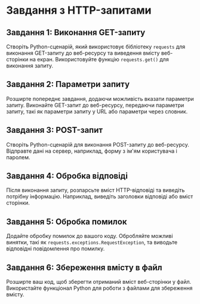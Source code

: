 # Завдання з HTTP-запитами

## Завдання 1: Виконання GET-запиту

Створіть Python-сценарій, який використовує бібліотеку `requests` для виконання GET-запиту до веб-ресурсу та виведення вмісту веб-сторінки на екран. Використовуйте функцію `requests.get()` для виконання запиту.

## Завдання 2: Параметри запиту

Розширте попереднє завдання, додаючи можливість вказати параметри запиту. 
Виконайте GET-запит до веб-ресурсу, передаючи параметри запиту, 
такі як параметри запиту у URL або параметри через словник.

## Завдання 3: POST-запит

Створіть Python-сценарій для виконання POST-запиту до веб-ресурсу. 
Відправте дані на сервер, наприклад, форму з ім'ям користувача і паролем.

## Завдання 4: Обробка відповіді

Після виконання запиту, розпарсьте вміст HTTP-відповіді та виведіть потрібну інформацію. 
Наприклад, виведіть заголовки відповіді або вміст сторінки.

## Завдання 5: Обробка помилок

Додайте обробку помилок до вашого коду. Обробляйте можливі винятки, 
такі як `requests.exceptions.RequestException`, та виводьте відповідні повідомлення про помилку.

## Завдання 6: Збереження вмісту в файл

Розширте ваш код, щоб зберегти отриманий вміст веб-сторінки у файл. 
Використайте функціонал Python для роботи з файлами для збереження вмісту.
